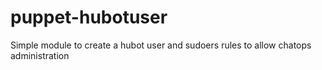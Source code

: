# puppet-hubotuser
Simple module to create a hubot user and sudoers rules to allow chatops administration
